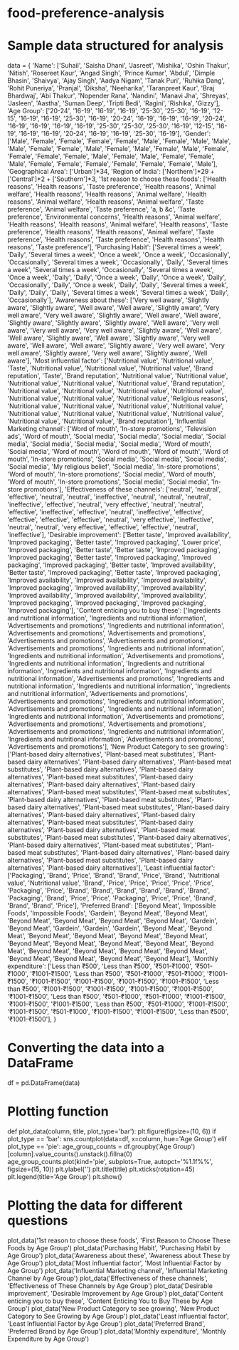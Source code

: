 # food-preference-analysis
# Sample data structured for analysis
data = {
    'Name': ['Suhail', 'Saisha Dhani', 'Jasreet', 'Mishika', 'Oshin Thakur', 'Nitish', 'Rosereet Kaur', 'Angad Singh', 'Prince Kumar', 'Abdul', 'Dimple Bhasin', 'Shaivya', 'Ajay Singh', 'Aadya Nigam', 'Tanak Puri', 'Ruhika Dang', 'Rohit Puneriya', 'Pranjal', 'Diksha', 'Neeharika', 'Taranpreet Kaur', 'Braj Bhardwaj', 'Abi Thakur', 'Nopender Rana', 'Nandini', 'Manavi Jha', 'Shreyas', 'Jasleen', 'Aastha', 'Suman Deep', 'Tripti Bedi', 'Ragini', 'Rishika', 'Gizzy'],
    'Age Group': ['20-24', '16-19', '16-19', '16-19', '25-30', '25-30', '16-19', '12-15', '16-19', '16-19', '25-30', '16-19', '20-24', '16-19', '16-19', '16-19', '20-24', '16-19', '16-19', '16-19', '16-19', '25-30', '25-30', '25-30', '16-19', '12-15', '16-19', '16-19', '16-19', '20-24', '16-19', '16-19', '25-30', '16-19'],
    'Gender': ['Male', 'Female', 'Female', 'Female', 'Female', 'Male', 'Female', 'Male', 'Male', 'Male', 'Female', 'Female', 'Male', 'Female', 'Male', 'Female', 'Male', 'Female', 'Female', 'Female', 'Female', 'Male', 'Female', 'Male', 'Female', 'Female', 'Male', 'Female', 'Female', 'Female', 'Female', 'Female', 'Female', 'Male'],
    'Geographical Area': ['Urban']*34,
    'Region of India': ['Northern']*29 + ['Central']*2 + ['Southern']*3,
    '1st reason to choose these foods': ['Health reasons', 'Health reasons', 'Taste preference', 'Health reasons', 'Animal welfare', 'Health reasons', 'Health reasons', 'Animal welfare', 'Health reasons', 'Animal welfare', 'Health reasons', 'Animal welfare', 'Taste preference', 'Animal welfare', 'Taste preference', 'a, b &c', 'Taste preference', 'Environmental concerns', 'Health reasons', 'Animal welfare', 'Health reasons', 'Health reasons', 'Animal welfare', 'Health reasons', 'Taste preference', 'Health reasons', 'Health reasons', 'Animal welfare', 'Taste preference', 'Health reasons', 'Taste preference', 'Health reasons', 'Health reasons', 'Taste preference'],
    'Purchasing Habit': ['Several times a week', 'Daily', 'Several times a week', 'Once a week', 'Once a week', 'Occasionally', 'Occasionally', 'Several times a week', 'Occasionally', 'Daily', 'Several times a week', 'Several times a week', 'Occasionally', 'Several times a week', 'Once a week', 'Daily', 'Daily', 'Once a week', 'Daily', 'Once a week', 'Daily', 'Occasionally', 'Daily', 'Once a week', 'Daily', 'Daily', 'Several times a week', 'Daily', 'Daily', 'Daily', 'Several times a week', 'Several times a week', 'Daily', 'Occasionally'],
    'Awareness about these': ['Very well aware', 'Slightly aware', 'Slightly aware', 'Well aware', 'Well aware', 'Slightly aware', 'Very well aware', 'Very well aware', 'Slightly aware', 'Well aware', 'Well aware', 'Slightly aware', 'Slightly aware', 'Slightly aware', 'Well aware', 'Very well aware', 'Very well aware', 'Very well aware', 'Slightly aware', 'Well aware', 'Well aware', 'Slightly aware', 'Well aware', 'Slightly aware', 'Very well aware', 'Well aware', 'Well aware', 'Slightly aware', 'Very well aware', 'Very well aware', 'Slightly aware', 'Very well aware', 'Slightly aware', 'Well aware'],
    'Most influential factor': ['Nutritional value', 'Nutritional value', 'Taste', 'Nutritional value', 'Nutritional value', 'Nutritional value', 'Brand reputation', 'Taste', 'Brand reputation', 'Nutritional value', 'Nutritional value', 'Nutritional value', 'Nutritional value', 'Nutritional value', 'Brand reputation', 'Nutritional value', 'Nutritional value', 'Nutritional value', 'Nutritional value', 'Nutritional value', 'Nutritional value', 'Nutritional value', 'Religious reasons', 'Nutritional value', 'Nutritional value', 'Nutritional value', 'Nutritional value', 'Nutritional value', 'Nutritional value', 'Nutritional value', 'Nutritional value', 'Nutritional value', 'Nutritional value', 'Brand reputation'],
    'Influential Marketing channel': ['Word of mouth', 'In-store promotions', 'Television ads', 'Word of mouth', 'Social media', 'Social media', 'Social media', 'Social media', 'Social media', 'Social media', 'Social media', 'Word of mouth', 'Social media', 'Word of mouth', 'Word of mouth', 'Word of mouth', 'Word of mouth', 'In-store promotions', 'Social media', 'Social media', 'Social media', 'Social media', 'My religious belief', 'Social media', 'In-store promotions', 'Word of mouth', 'In-store promotions', 'Social media', 'Word of mouth', 'Word of mouth', 'In-store promotions', 'Social media', 'Social media', 'In-store promotions'],
    'Effectiveness of these channels': ['neutral', 'neutral', 'effective', 'neutral', 'neutral', 'ineffective', 'neutral', 'neutral', 'neutral', 'ineffective', 'effective', 'neutral', 'very effective', 'neutral', 'neutral', 'effective', 'ineffective', 'effective', 'neutral', 'ineffective', 'effective', 'effective', 'effective', 'effective', 'neutral', 'very effective', 'ineffective', 'neutral', 'neutral', 'very effective', 'effective', 'effective', 'neutral', 'ineffective'],
    'Desirable improvement': ['Better taste', 'Improved availability', 'Improved packaging', 'Better taste', 'Improved packaging', 'Lower price', 'Improved packaging', 'Better taste', 'Better taste', 'Improved packaging', 'Improved packaging', 'Better taste', 'Improved packaging', 'Improved packaging', 'Improved packaging', 'Better taste', 'Improved availability', 'Better taste', 'Improved packaging', 'Better taste', 'Improved packaging', 'Improved availability', 'Improved availability', 'Improved availability', 'Improved packaging', 'Improved availability', 'Improved availability', 'Improved availability', 'Improved availability', 'Improved availability', 'Improved packaging', 'Improved packaging', 'Improved packaging', 'Improved packaging'],
    'Content enticing you to buy these': ['Ingredients and nutritional information', 'Ingredients and nutritional information', 'Advertisements and promotions', 'Ingredients and nutritional information', 'Advertisements and promotions', 'Advertisements and promotions', 'Advertisements and promotions', 'Advertisements and promotions', 'Advertisements and promotions', 'Ingredients and nutritional information', 'Ingredients and nutritional information', 'Advertisements and promotions', 'Ingredients and nutritional information', 'Ingredients and nutritional information', 'Ingredients and nutritional information', 'Ingredients and nutritional information', 'Advertisements and promotions', 'Ingredients and nutritional information', 'Ingredients and nutritional information', 'Ingredients and nutritional information', 'Advertisements and promotions', 'Advertisements and promotions', 'Ingredients and nutritional information', 'Advertisements and promotions', 'Ingredients and nutritional information', 'Ingredients and nutritional information', 'Advertisements and promotions', 'Advertisements and promotions', 'Advertisements and promotions', 'Advertisements and promotions', 'Ingredients and nutritional information', 'Ingredients and nutritional information', 'Advertisements and promotions', 'Advertisements and promotions'],
    'New Product Category to see growing': ['Plant-based dairy alternatives', 'Plant-based meat substitutes', 'Plant-based dairy alternatives', 'Plant-based dairy alternatives', 'Plant-based meat substitutes', 'Plant-based dairy alternatives', 'Plant-based dairy alternatives', 'Plant-based meat substitutes', 'Plant-based dairy alternatives', 'Plant-based dairy alternatives', 'Plant-based dairy alternatives', 'Plant-based meat substitutes', 'Plant-based meat substitutes', 'Plant-based dairy alternatives', 'Plant-based meat substitutes', 'Plant-based dairy alternatives', 'Plant-based meat substitutes', 'Plant-based dairy alternatives', 'Plant-based dairy alternatives', 'Plant-based dairy alternatives', 'Plant-based meat substitutes', 'Plant-based dairy alternatives', 'Plant-based dairy alternatives', 'Plant-based meat substitutes', 'Plant-based meat substitutes', 'Plant-based dairy alternatives', 'Plant-based dairy alternatives', 'Plant-based meat substitutes', 'Plant-based meat substitutes', 'Plant-based dairy alternatives', 'Plant-based dairy alternatives', 'Plant-based meat substitutes', 'Plant-based dairy alternatives', 'Plant-based dairy alternatives'],
    'Least influential factor': ['Packaging', 'Brand', 'Price', 'Brand', 'Brand', 'Price', 'Brand', 'Nutritional value', 'Nutritional value', 'Brand', 'Price', 'Price', 'Price', 'Price', 'Price', 'Packaging', 'Price', 'Brand', 'Brand', 'Brand', 'Brand', 'Brand', 'Brand', 'Packaging', 'Brand', 'Price', 'Price', 'Packaging', 'Price', 'Price', 'Brand', 'Brand', 'Brand', 'Price'],
    'Preferred Brand': ['Beyond Meat', 'Impossible Foods', 'Impossible Foods', 'Gardein', 'Beyond Meat', 'Beyond Meat', 'Beyond Meat', 'Beyond Meat', 'Beyond Meat', 'Beyond Meat', 'Gardein', 'Beyond Meat', 'Gardein', 'Gardein', 'Gardein', 'Beyond Meat', 'Beyond Meat', 'Beyond Meat', 'Beyond Meat', 'Beyond Meat', 'Beyond Meat', 'Beyond Meat', 'Beyond Meat', 'Beyond Meat', 'Beyond Meat', 'Beyond Meat', 'Beyond Meat', 'Beyond Meat', 'Beyond Meat', 'Beyond Meat', 'Beyond Meat', 'Beyond Meat', 'Beyond Meat', 'Beyond Meat'],
    'Monthly expenditure': ['Less than ₹500', 'Less than ₹500', '₹501-₹1000', '₹501-₹1000', '₹1001-₹1500', 'Less than ₹500', '₹501-₹1000', '₹501-₹1000', '₹1001-₹1500', '₹1001-₹1500', '₹1001-₹1500', '₹1001-₹1500', '₹1001-₹1500', 'Less than ₹500', '₹1001-₹1500', '₹1001-₹1500', '₹1001-₹1500', '₹1001-₹1500', '₹1001-₹1500', 'Less than ₹500', '₹501-₹1000', '₹501-₹1000', '₹1001-₹1500', '₹1001-₹1500', '₹1001-₹1500', 'Less than ₹500', '₹501-₹1000', '₹1001-₹1500', '₹1001-₹1500', '₹501-₹1000', '₹1001-₹1500', '₹1001-₹1500', 'Less than ₹500', '₹1001-₹1500'],
}

# Converting the data into a DataFrame
df = pd.DataFrame(data)

# Plotting function
def plot_data(column, title, plot_type='bar'):
    plt.figure(figsize=(10, 6))
    if plot_type == 'bar':
        sns.countplot(data=df, x=column, hue='Age Group')
    elif plot_type == 'pie':
        age_group_counts = df.groupby('Age Group')[column].value_counts().unstack().fillna(0)
        age_group_counts.plot(kind='pie', subplots=True, autopct='%1.1f%%', figsize=(15, 10))
        plt.ylabel('')
    plt.title(title)
    plt.xticks(rotation=45)
    plt.legend(title='Age Group')
    plt.show()

# Plotting the data for different questions
plot_data('1st reason to choose these foods', 'First Reason to Choose These Foods by Age Group')
plot_data('Purchasing Habit', 'Purchasing Habit by Age Group')
plot_data('Awareness about these', 'Awareness about These by Age Group')
plot_data('Most influential factor', 'Most Influential Factor by Age Group')
plot_data('Influential Marketing channel', 'Influential Marketing Channel by Age Group')
plot_data('Effectiveness of these channels', 'Effectiveness of These Channels by Age Group')
plot_data('Desirable improvement', 'Desirable Improvement by Age Group')
plot_data('Content enticing you to buy these', 'Content Enticing You to Buy These by Age Group')
plot_data('New Product Category to see growing', 'New Product Category to See Growing by Age Group')
plot_data('Least influential factor', 'Least Influential Factor by Age Group')
plot_data('Preferred Brand', 'Preferred Brand by Age Group')
plot_data('Monthly expenditure', 'Monthly Expenditure by Age Group')

